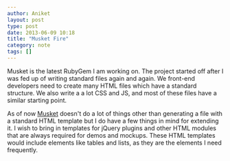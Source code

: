```yaml
---
author: Aniket
layout: post
type: post
date: 2013-06-09 10:18
title: "Musket Fire"
category: note
tags: []
---
```


Musket is the latest RubyGem I am working on. The project started off after I was fed up of writing standard files again and again. We front-end developers need to create many HTML files which have a standard structure. We also write a a lot CSS and JS, and most of these files have a similar starting point.


As of now [Musket](https://rubygems.org/gems/musket) doesn't do a lot of things other than generating a file with a standard HTML template but I do have a few things in mind for extending it. I wish to bring in templates for jQuery plugins and other HTML modules that are always required for demos and mockups. These HTML templates would include elements like tables and lists, as they are the elements I need frequently.